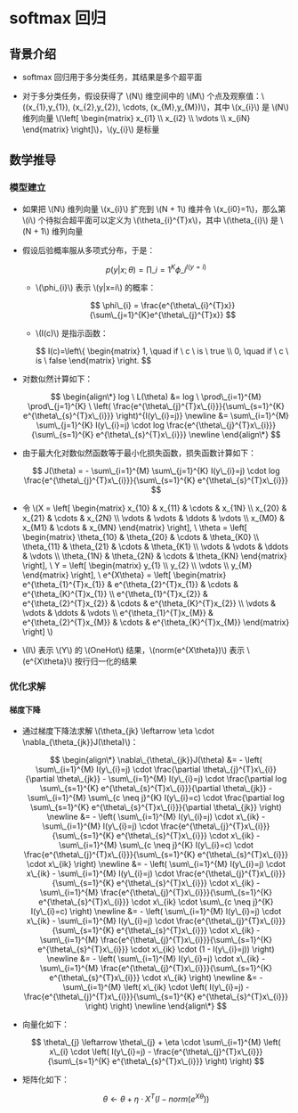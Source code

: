 <script type="text/javascript" src="http://cdn.mathjax.org/mathjax/latest/MathJax.js?config=default"></script>

# softmax 回归

## 背景介绍

- softmax 回归用于多分类任务，其结果是多个超平面

- 对于多分类任务，假设获得了 \\(N\\) 维空间中的 \\(M\\) 个点及观察值：\\((x\_{1},y\_{1}), (x\_{2},y\_{2}), \cdots, (x\_{M},y\_{M})\\)，其中 \\(x\_{i}\\) 是 \\(N\\) 维列向量 \\(\\left\[ \begin{matrix} x\_{i1} \\\\ x\_{i2} \\\\ \vdots \\\\ x\_{iN} \end{matrix} \\right\]\\)，\\(y\_{i}\\) 是标量

## 数学推导

### 模型建立

- 如果把 \\(N\\) 维列向量 \\(x\_{i}\\) 扩充到 \\(N + 1\\) 维并令 \\(x\_{i0}=1\\)，那么第 \\(i\\) 个待拟合超平面可以定义为 \\(\theta\_{i}^{T}x\\)，其中 \\(\theta\_{i}\\) 是 \\(N + 1\\) 维列向量

- 假设后验概率服从多项式分布，于是：

	$$ p(y|x;\theta) = \prod\_{i=1}^{K} \phi\_{i}^{I(y=i)} $$
	
	- \\(\phi\_{i}\\) 表示 \\(y|x=i\\) 的概率：
	
		$$ \phi\_{i} = \frac{e^{\theta\_{i}^{T}x}}{\sum\_{j=1}^{K}e^{\theta\_{j}^{T}x}} $$

	- \\(I(c)\\) 是指示函数：
	
		$$ I(c)=\\left\\{ \begin{matrix} 1, \quad if \ c \ is \ true \\\\ 0, \quad if \ c \ is \ false \end{matrix} \\right. $$

- 对数似然计算如下：

	$$
	\begin{align\*}
	log \ L(\theta) &= log \ \prod\_{i=1}^{M} \prod\_{j=1}^{K} \ \left( \frac{e^{\theta\_{j}^{T}x\_{i}}}{\sum\_{s=1}^{K} e^{\theta\_{s}^{T}x\_{i}}} \right)^{I(y\_{i}=j)} \newline
	&= \sum\_{i=1}^{M} \sum\_{j=1}^{K} I(y\_{i}=j) \cdot log \frac{e^{\theta\_{j}^{T}x\_{i}}}{\sum\_{s=1}^{K} e^{\theta\_{s}^{T}x\_{i}}} \newline
	\end{align\*}
	$$

- 由于最大化对数似然函数等于最小化损失函数，损失函数计算如下：

	$$ J(\theta) = - \sum\_{i=1}^{M} \sum\_{j=1}^{K} I(y\_{i}=j) \cdot log \frac{e^{\theta\_{j}^{T}x\_{i}}}{\sum\_{s=1}^{K} e^{\theta\_{s}^{T}x\_{i}}} $$

- 令 \\(X = \\left\[ \begin{matrix} x\_{10} & x\_{11} & \cdots & x\_{1N} \\\\ x\_{20} & x\_{21} & \cdots & x\_{2N} \\\\ \vdots & \vdots & \ddots & \vdots \\\\ x\_{M0} & x\_{M1} & \cdots & x\_{MN} \end{matrix} \\right\], \ \theta = \\left\[ \begin{matrix} \theta\_{10} & \theta\_{20} & \cdots & \theta\_{K0} \\\\ \theta\_{11} & \theta\_{21} & \cdots & \theta\_{K1} \\\\ \vdots & \vdots & \ddots & \vdots \\\\ \theta\_{1N} & \theta\_{2N} & \cdots & \theta\_{KN} \end{matrix} \\right\], \ Y = \\left\[ \begin{matrix} y\_{1} \\\\ y\_{2} \\\\ \vdots \\\\ y\_{M} \end{matrix} \\right\], \ e^{X\theta} = \\left\[ \begin{matrix} e^{\theta\_{1}^{T}x\_{1}} & e^{\theta\_{2}^{T}x\_{1}} & \cdots & e^{\theta\_{K}^{T}x\_{1}} \\\\ e^{\theta\_{1}^{T}x\_{2}} & e^{\theta\_{2}^{T}x\_{2}} & \cdots & e^{\theta\_{K}^{T}x\_{2}} \\\\ \vdots & \vdots & \ddots & \vdots \\\\ e^{\theta\_{1}^{T}x\_{M}} & e^{\theta\_{2}^{T}x\_{M}} & \cdots & e^{\theta\_{K}^{T}x\_{M}} \end{matrix} \\right\] \\)

- \\(I\\) 表示 \\(Y\\) 的 \\(OneHot\\) 结果，\\(norm(e^{X\theta})\\) 表示 \\(e^{X\theta}\\) 按行归一化的结果

### 优化求解

#### 梯度下降

- 通过梯度下降法求解 \\(\theta\_{jk} \leftarrow \eta \cdot \nabla\_{\theta\_{jk}}J(\theta)\\)：

	$$
	\begin{align\*}
	\nabla\_{\theta\_{jk}}J(\theta) &= - \left( \sum\_{i=1}^{M} I(y\_{i}=j) \cdot \frac{\partial \theta\_{j}^{T}x\_{i}}{\partial \theta\_{jk}} - \sum\_{i=1}^{M} I(y\_{i}=j) \cdot \frac{\partial log \sum\_{s=1}^{K} e^{\theta\_{s}^{T}x\_{i}}}{\partial \theta\_{jk}} - \sum\_{i=1}^{M} \sum\_{c \neq j}^{K} I(y\_{i}=c) \cdot \frac{\partial log \sum\_{s=1}^{K} e^{\theta\_{s}^{T}x\_{i}}}{\partial \theta\_{jk}} \right) \newline
	&= - \left( \sum\_{i=1}^{M} I(y\_{i}=j) \cdot x\_{ik} - \sum\_{i=1}^{M} I(y\_{i}=j) \cdot \frac{e^{\theta\_{j}^{T}x\_{i}}}{\sum\_{s=1}^{K} e^{\theta\_{s}^{T}x\_{i}}} \cdot x\_{ik} - \sum\_{i=1}^{M} \sum\_{c \neq j}^{K} I(y\_{i}=c) \cdot \frac{e^{\theta\_{j}^{T}x\_{i}}}{\sum\_{s=1}^{K} e^{\theta\_{s}^{T}x\_{i}}} \cdot x\_{ik} \right) \newline
	&= - \left( \sum\_{i=1}^{M} I(y\_{i}=j) \cdot x\_{ik} - \sum\_{i=1}^{M} I(y\_{i}=j) \cdot \frac{e^{\theta\_{j}^{T}x\_{i}}}{\sum\_{s=1}^{K} e^{\theta\_{s}^{T}x\_{i}}} \cdot x\_{ik} - \sum\_{i=1}^{M} \frac{e^{\theta\_{j}^{T}x\_{i}}}{\sum\_{s=1}^{K} e^{\theta\_{s}^{T}x\_{i}}} \cdot x\_{ik} \cdot \sum\_{c \neq j}^{K} I(y\_{i}=c) \right) \newline
	&= - \left( \sum\_{i=1}^{M} I(y\_{i}=j) \cdot x\_{ik} - \sum\_{i=1}^{M} I(y\_{i}=j) \cdot \frac{e^{\theta\_{j}^{T}x\_{i}}}{\sum\_{s=1}^{K} e^{\theta\_{s}^{T}x\_{i}}} \cdot x\_{ik} - \sum\_{i=1}^{M} \frac{e^{\theta\_{j}^{T}x\_{i}}}{\sum\_{s=1}^{K} e^{\theta\_{s}^{T}x\_{i}}} \cdot x\_{ik} \cdot (1 - I(y\_{i}=j)) \right) \newline
	&= - \left( \sum\_{i=1}^{M} I(y\_{i}=j) \cdot x\_{ik} - \sum\_{i=1}^{M} \frac{e^{\theta\_{j}^{T}x\_{i}}}{\sum\_{s=1}^{K} e^{\theta\_{s}^{T}x\_{i}}} \cdot x\_{ik} \right) \newline
	&= - \sum\_{i=1}^{M} \left( x\_{ik} \cdot \left( I(y\_{i}=j) - \frac{e^{\theta\_{j}^{T}x\_{i}}}{\sum\_{s=1}^{K} e^{\theta\_{s}^{T}x\_{i}}} \right) \right) \newline
	\end{align\*}
	$$

- 向量化如下：

	$$ \theta\_{j} \leftarrow \theta\_{j} + \eta \cdot \sum\_{i=1}^{M} \left( x\_{i} \cdot \left( I(y\_{i}=j) - \frac{e^{\theta\_{j}^{T}x\_{i}}}{\sum\_{s=1}^{K} e^{\theta\_{s}^{T}x\_{i}}} \right) \right) $$

- 矩阵化如下：

	$$ \theta \leftarrow \theta + \eta \cdot X^{T} \left( I - norm(e^{X\theta}) \right) $$